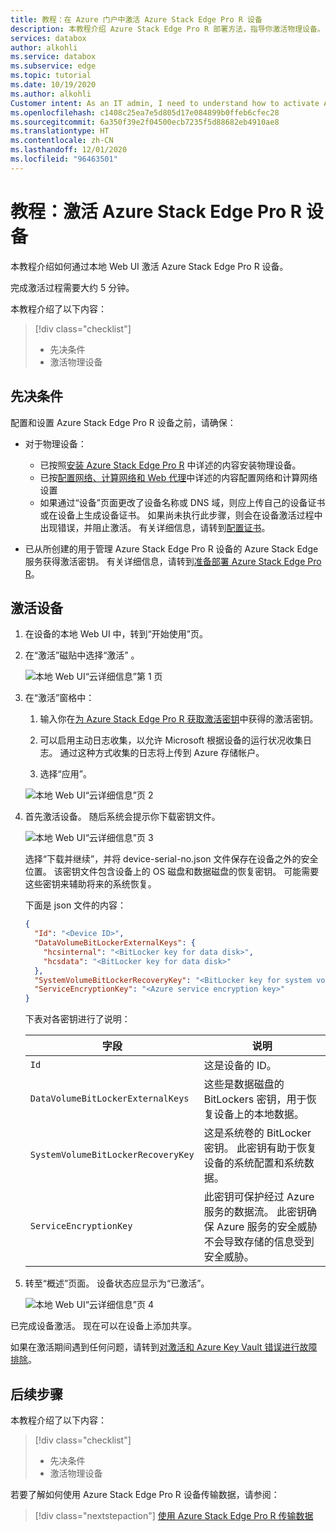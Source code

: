 ```yaml
---
title: 教程：在 Azure 门户中激活 Azure Stack Edge Pro R 设备
description: 本教程介绍 Azure Stack Edge Pro R 部署方法，指导你激活物理设备。
services: databox
author: alkohli
ms.service: databox
ms.subservice: edge
ms.topic: tutorial
ms.date: 10/19/2020
ms.author: alkohli
Customer intent: As an IT admin, I need to understand how to activate Azure Stack Edge Pro R device so I can use it to transfer data to Azure.
ms.openlocfilehash: c1408c25ea7e5d805d17e084899b0ffeb6cfec28
ms.sourcegitcommit: 6a350f39e2f04500ecb7235f5d88682eb4910ae8
ms.translationtype: HT
ms.contentlocale: zh-CN
ms.lasthandoff: 12/01/2020
ms.locfileid: "96463501"
---
```

# <a name="tutorial-activate-azure-stack-edge-pro-r-device"></a>教程：激活 Azure Stack Edge Pro R 设备

本教程介绍如何通过本地 Web UI 激活 Azure Stack Edge Pro R 设备。

完成激活过程需要大约 5 分钟。

本教程介绍了以下内容：

> [!div class="checklist"]
> * 先决条件
> * 激活物理设备

## <a name="prerequisites"></a>先决条件

配置和设置 Azure Stack Edge Pro R 设备之前，请确保：

* 对于物理设备： 
    
    - 已按照[安装 Azure Stack Edge Pro R](azure-stack-edge-pro-r-deploy-install.md) 中详述的内容安装物理设备。
    - 已按[配置网络、计算网络和 Web 代理](azure-stack-edge-pro-r-deploy-configure-network-compute-web-proxy.md)中详述的内容配置网络和计算网络设置
    - 如果通过“设备”页面更改了设备名称或 DNS 域，则应上传自己的设备证书或在设备上生成设备证书。 如果尚未执行此步骤，则会在设备激活过程中出现错误，并阻止激活。 有关详细信息，请转到[配置证书](azure-stack-edge-placeholder.md)。
    
* 已从所创建的用于管理 Azure Stack Edge Pro R 设备的 Azure Stack Edge 服务获得激活密钥。 有关详细信息，请转到[准备部署 Azure Stack Edge Pro R](azure-stack-edge-pro-r-deploy-prep.md)。


## <a name="activate-the-device"></a>激活设备

1. 在设备的本地 Web UI 中，转到“开始使用”页。
2. 在“激活”磁贴中选择“激活” 。 

    ![本地 Web UI“云详细信息”第 1 页](./media/azure-stack-edge-pro-r-deploy-activate/activate-1.png)
    
3. 在“激活”窗格中：
    1. 输入你在[为 Azure Stack Edge Pro R 获取激活密钥](azure-stack-edge-pro-r-deploy-prep.md#get-the-activation-key)中获得的激活密钥。

    1. 可以启用主动日志收集，以允许 Microsoft 根据设备的运行状况收集日志。 通过这种方式收集的日志将上传到 Azure 存储帐户。
    
    1. 选择“应用”。 

    ![本地 Web UI“云详细信息”页 2](./media/azure-stack-edge-pro-r-deploy-activate/activate-2.png)


5. 首先激活设备。 随后系统会提示你下载密钥文件。
    
    ![本地 Web UI“云详细信息”页 3](./media/azure-stack-edge-pro-r-deploy-activate/activate-3.png)
    
    选择“下载并继续”，并将 device-serial-no.json 文件保存在设备之外的安全位置。 该密钥文件包含设备上的 OS 磁盘和数据磁盘的恢复密钥。 可能需要这些密钥来辅助将来的系统恢复。

    下面是 json 文件的内容：

        
    ```json
    {
      "Id": "<Device ID>",
      "DataVolumeBitLockerExternalKeys": {
        "hcsinternal": "<BitLocker key for data disk>",
        "hcsdata": "<BitLocker key for data disk>"
      },
      "SystemVolumeBitLockerRecoveryKey": "<BitLocker key for system volume>",
      "ServiceEncryptionKey": "<Azure service encryption key>"
    }
    ```
        
 
    下表对各密钥进行了说明：
    
    |字段  |说明  |
    |---------|---------|
    |`Id`    | 这是设备的 ID。        |
    |`DataVolumeBitLockerExternalKeys`|这些是数据磁盘的 BitLockers 密钥，用于恢复设备上的本地数据。|
    |`SystemVolumeBitLockerRecoveryKey`| 这是系统卷的 BitLocker 密钥。 此密钥有助于恢复设备的系统配置和系统数据。 |
    |`ServiceEncryptionKey`| 此密钥可保护经过 Azure 服务的数据流。 此密钥确保 Azure 服务的安全威胁不会导致存储的信息受到安全威胁。 |

6. 转至“概述”页面。 设备状态应显示为“已激活”。

    ![本地 Web UI“云详细信息”页 4](./media/azure-stack-edge-gpu-deploy-activate/activate-4.png)
 
已完成设备激活。 现在可以在设备上添加共享。

如果在激活期间遇到任何问题，请转到[对激活和 Azure Key Vault 错误进行故障排除](azure-stack-edge-gpu-troubleshoot-activation.md#activation-errors)。

## <a name="next-steps"></a>后续步骤

本教程介绍了以下内容：

> [!div class="checklist"]
> * 先决条件
> * 激活物理设备

若要了解如何使用 Azure Stack Edge Pro R 设备传输数据，请参阅：

> [!div class="nextstepaction"]
> [使用 Azure Stack Edge Pro R 传输数据](./azure-stack-edge-j-series-deploy-add-shares.md)
